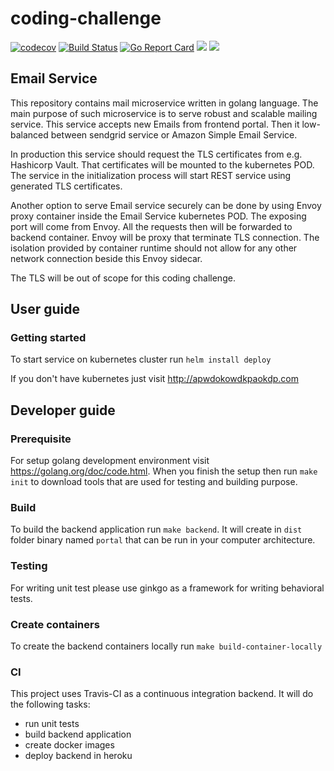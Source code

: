 # coding-challenge

[![codecov](https://codecov.io/gh/RafalKorepta/coding-challenge/branch/master/graph/badge.svg)](https://codecov.io/gh/RafalKorepta/coding-challenge)
[![Build Status](https://travis-ci.org/RafalKorepta/coding-challenge.svg?branch=master)](https://travis-ci.org/RafalKorepta/coding-challenge)
[![Go Report Card](https://goreportcard.com/badge/github.com/RafalKorepta/coding-challenge)](https://goreportcard.com/report/github.com/RafalKorepta/coding-challenge)
[![](https://images.microbadger.com/badges/image/rafalkorepta/coding-challenge-backend:v0.0.1-3-gedbcbe4.svg)](https://microbadger.com/images/rafalkorepta/coding-challenge-backend:v0.0.1-3-gedbcbe4 "Get your own image badge on microbadger.com")
[![](https://images.microbadger.com/badges/version/rafalkorepta/coding-challenge-backend:v0.0.1-3-gedbcbe4.svg)](https://microbadger.com/images/rafalkorepta/coding-challenge-backend:v0.0.1-3-gedbcbe4 "Get your own version badge on microbadger.com")

## Email Service
This repository contains mail microservice written in golang language. The main purpose of 
such microservice is to serve robust and scalable mailing service. This service accepts new Emails
from frontend portal. Then it low-balanced between sendgrid service or Amazon Simple Email Service.

In production this service should request the TLS certificates from e.g. Hashicorp Vault.
That certificates will be mounted to the kubernetes POD. The service in the initialization process
will start REST service using generated TLS certificates.

Another option to serve Email service securely can be done by using Envoy proxy container inside 
the Email Service kubernetes POD. The exposing port will come from Envoy. All the requests then 
will be forwarded to backend container. Envoy will be proxy that terminate TLS connection. 
The isolation provided by container runtime should not allow for any other network connection 
beside this Envoy sidecar.

The TLS will be out of scope for this coding challenge.

## User guide

### Getting started
To start service on kubernetes cluster run `helm install deploy` 

If you don't have kubernetes just visit http://apwdokowdkpaokdp.com

## Developer guide

### Prerequisite
For setup golang development environment visit https://golang.org/doc/code.html.
When you finish the setup then run `make init` to download tools that are used for testing and building purpose.

### Build
To build the backend application run `make backend`. It will create in `dist` folder binary named `portal` 
that can be run in your computer architecture.

### Testing
For writing unit test please use ginkgo as a framework for writing behavioral tests.

### Create containers
To create the backend containers locally run `make build-container-locally`

### CI
This project uses Travis-CI as a continuous integration backend. It will do the following tasks:
- run unit tests
- build backend application
- create docker images
- deploy backend in heroku
